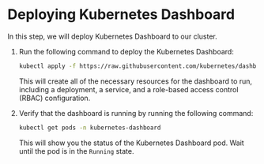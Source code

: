 # Deploying Kubernetes Dashboard

In this step, we will deploy Kubernetes Dashboard to our cluster.

1. Run the following command to deploy the Kubernetes Dashboard:

   ```bash
   kubectl apply -f https://raw.githubusercontent.com/kubernetes/dashboard/v2.3.1/aio/deploy/recommended.yaml
   ```

   This will create all of the necessary resources for the dashboard to run, including a deployment, a service, and a role-based access control (RBAC) configuration.

2. Verify that the dashboard is running by running the following command:

   ```bash
   kubectl get pods -n kubernetes-dashboard
   ```

   This will show you the status of the Kubernetes Dashboard pod. Wait until the pod is in the `Running` state.
